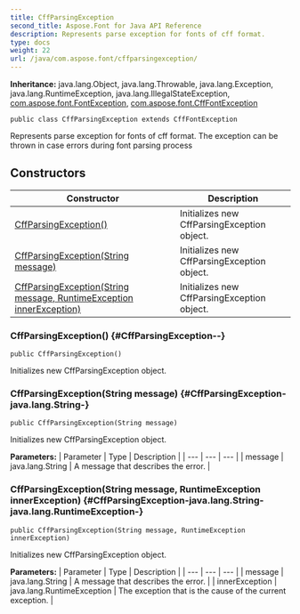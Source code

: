 ```yaml
---
title: CffParsingException
second_title: Aspose.Font for Java API Reference
description: Represents parse exception for fonts of cff format.
type: docs
weight: 22
url: /java/com.aspose.font/cffparsingexception/
---
```

**Inheritance:**
java.lang.Object, java.lang.Throwable, java.lang.Exception, java.lang.RuntimeException, java.lang.IllegalStateException, [com.aspose.font.FontException](../../com.aspose.font/fontexception), [com.aspose.font.CffFontException](../../com.aspose.font/cfffontexception)
```
public class CffParsingException extends CffFontException
```

Represents parse exception for fonts of cff format. The exception can be thrown in case errors during font parsing process
## Constructors

| Constructor | Description |
| --- | --- |
| [CffParsingException()](#CffParsingException--) | Initializes new  CffParsingException  object. |
| [CffParsingException(String message)](#CffParsingException-java.lang.String-) | Initializes new  CffParsingException  object. |
| [CffParsingException(String message, RuntimeException innerException)](#CffParsingException-java.lang.String-java.lang.RuntimeException-) | Initializes new  CffParsingException  object. |
### CffParsingException() {#CffParsingException--}
```
public CffParsingException()
```


Initializes new  CffParsingException  object.

### CffParsingException(String message) {#CffParsingException-java.lang.String-}
```
public CffParsingException(String message)
```


Initializes new  CffParsingException  object.

**Parameters:**
| Parameter | Type | Description |
| --- | --- | --- |
| message | java.lang.String | A message that describes the error. |

### CffParsingException(String message, RuntimeException innerException) {#CffParsingException-java.lang.String-java.lang.RuntimeException-}
```
public CffParsingException(String message, RuntimeException innerException)
```


Initializes new  CffParsingException  object.

**Parameters:**
| Parameter | Type | Description |
| --- | --- | --- |
| message | java.lang.String | A message that describes the error. |
| innerException | java.lang.RuntimeException | The exception that is the cause of the current exception. |

